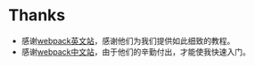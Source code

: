 # Thanks

* 感谢[webpack英文站](https://webpack.js.org/)，感谢他们为我们提供如此细致的教程。
* 感谢[webpack中文站](https://doc.webpack-china.org/)，由于他们的辛勤付出，才能使我快速入门。



